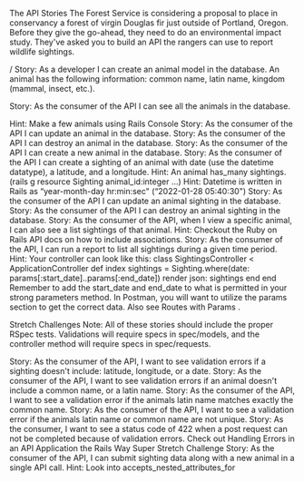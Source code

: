 The API Stories
The Forest Service is considering a proposal to place in conservancy a forest of virgin Douglas fir just outside of Portland, Oregon. Before they give the go-ahead, they need to do an environmental impact study. They've asked you to build an API the rangers can use to report wildlife sightings.

/ Story: As a developer I can create an animal model in the database. An animal has the following information: common name, latin name, kingdom (mammal, insect, etc.).

Story: As the consumer of the API I can see all the animals in the database.

Hint: Make a few animals using Rails Console
Story: As the consumer of the API I can update an animal in the database.
Story: As the consumer of the API I can destroy an animal in the database.
Story: As the consumer of the API I can create a new animal in the database.
Story: As the consumer of the API I can create a sighting of an animal with date (use the datetime datatype), a latitude, and a longitude.
Hint: An animal has_many sightings. (rails g resource Sighting animal_id:integer ...)
Hint: Datetime is written in Rails as “year-month-day hr:min:sec" (“2022-01-28 05:40:30")
Story: As the consumer of the API I can update an animal sighting in the database.
Story: As the consumer of the API I can destroy an animal sighting in the database.
Story: As the consumer of the API, when I view a specific animal, I can also see a list sightings of that animal.
Hint: Checkout the Ruby on Rails API docs on how to include associations.
Story: As the consumer of the API, I can run a report to list all sightings during a given time period.
Hint: Your controller can look like this:
class SightingsController < ApplicationController
  def index
    sightings = Sighting.where(date: params[:start_date]..params[:end_date])
    render json: sightings
  end
end
Remember to add the start_date and end_date to what is permitted in your strong parameters method. In Postman, you will want to utilize the params section to get the correct data. Also see Routes with Params .

Stretch Challenges
Note: All of these stories should include the proper RSpec tests. Validations will require specs in spec/models, and the controller method will require specs in spec/requests.

Story: As the consumer of the API, I want to see validation errors if a sighting doesn't include: latitude, longitude, or a date.
Story: As the consumer of the API, I want to see validation errors if an animal doesn't include a common name, or a latin name.
Story: As the consumer of the API, I want to see a validation error if the animals latin name matches exactly the common name.
Story: As the consumer of the API, I want to see a validation error if the animals latin name or common name are not unique.
Story: As the consumer, I want to see a status code of 422 when a post request can not be completed because of validation errors.
Check out Handling Errors in an API Application the Rails Way
Super Stretch Challenge
Story: As the consumer of the API, I can submit sighting data along with a new animal in a single API call.
Hint: Look into accepts_nested_attributes_for